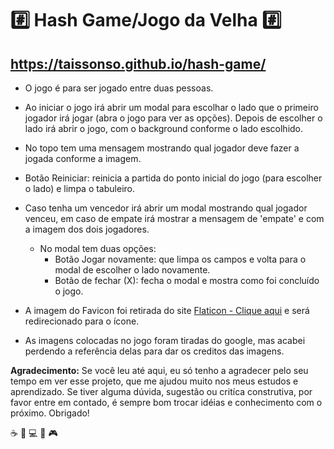 # :hash: Hash Game/Jogo da Velha :hash:
## https://taissonso.github.io/hash-game/
 
- O jogo é para ser jogado entre duas pessoas. 
- Ao iniciar o jogo irá abrir um modal para escolhar o lado que o primeiro jogador irá jogar (abra o jogo para ver as opções). Depois de escolher o lado irá abrir o jogo, com o background conforme o lado escolhido. 
- No topo tem uma mensagem mostrando qual jogador deve fazer a jogada conforme a imagem. 
- Botão Reiniciar: reinicia a partida do ponto inicial do jogo (para escolher o lado) e limpa o tabuleiro. 
- Caso tenha um vencedor irá abrir um modal mostrando qual jogador venceu, em caso de empate irá mostrar a mensagem de 'empate' e com a imagem dos dois jogadores.
  - No modal tem duas opções:
    - Botão Jogar novamente: que limpa os campos e volta para o modal de escolher o lado novamente. 
    - Botão de fechar (X): fecha o modal e mostra como foi concluído o jogo.  
 - A imagem do Favicon foi retirada do site [Flaticon - Clique aqui](https://www.flaticon.com/br/icone-gratis/cerquilha_752673?term=hash&page=1&position=38&page=1&position=38&related_id=752673&origin=search) e será redirecionado para o ícone.

- As imagens colocadas no jogo foram tiradas do google, mas acabei perdendo a referência delas para dar os creditos das imagens. 

**Agradecimento:** Se você leu até aqui, eu só tenho a agradecer pelo seu tempo em ver esse projeto, que me ajudou muito nos meus estudos e aprendizado. Se tiver alguma dúvida, sugestão ou critíca construtiva, por favor entre em contado, é sempre bom trocar idéias e conhecimento com o próximo. Obrigado!

:coffee: :floppy_disk:    :computer:     :tada:     :video_game: 
